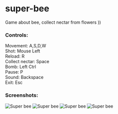 super-bee
=========

Game about bee, collect nectar from flowers ))

### Controls:

  Movement: A,S,D,W <br/>
  Shot: Mouse Left <br/>
  Reload: R <br/>
  Collect nectar: Space <br/>
  Bomb: Left Ctrl <br/>
  Pause: P <br/>
  Sound: Backspace <br/>
  Exit: Esc <br/>

### Screenshots:
  ![Super bee](https://raw.github.com/zhzhussupovkz/super-bee/master/screenshots/screenshot1.png)
  ![Super bee](https://raw.github.com/zhzhussupovkz/super-bee/master/screenshots/screenshot4.png)
  ![Super bee](https://raw.github.com/zhzhussupovkz/super-bee/master/screenshots/screenshot5.png)
  ![Super bee](https://raw.github.com/zhzhussupovkz/super-bee/master/screenshots/screenshot6.png)


